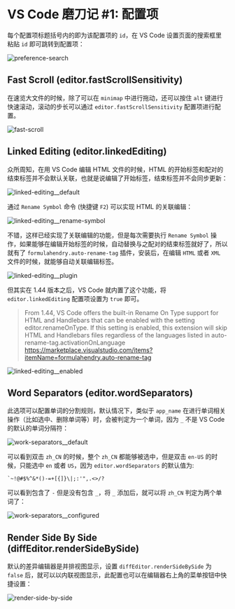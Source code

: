 # VS Code 磨刀记 #1: 配置项

每个配置项标题括号内的即为该配置项的 `id`，在 VS Code 设置页面的搜索框里粘贴 `id` 即可跳转到配置项：

![preference-search](https://p1-juejin.byteimg.com/tos-cn-i-k3u1fbpfcp/ff8d67960dee4de38d75def661f72bce~tplv-k3u1fbpfcp-watermark.image)

## Fast Scroll (editor.fastScrollSensitivity)

在速览大文件的时候，除了可以在 `minimap` 中进行拖动，还可以按住 `alt` 键进行快速滚动，滚动的步长可以通过 `editor.fastScrollSensitivity` 配置项进行配置。

![fast-scroll](https://p9-juejin.byteimg.com/tos-cn-i-k3u1fbpfcp/6f74663edc814df69219948b920f64f2~tplv-k3u1fbpfcp-watermark.image)

## Linked Editing (editor.linkedEditing)

众所周知，在用 VS Code 编辑 HTML 文件的时候，HTML 的开始标签和配对的结束标签并不会默认关联，也就是说编辑了开始标签，结束标签并不会同步更新：

![linked-editing__default](https://p9-juejin.byteimg.com/tos-cn-i-k3u1fbpfcp/ba42f151472243c88f7818dcfe54a774~tplv-k3u1fbpfcp-watermark.image)

通过 `Rename Symbol` 命令 (快捷键 `F2`) 可以实现 HTML 的关联编辑：

![linked-editing__rename-symbol](https://p1-juejin.byteimg.com/tos-cn-i-k3u1fbpfcp/2bfc401f9ced41b8b915dc26adcac147~tplv-k3u1fbpfcp-watermark.image)

不错，这样已经实现了关联编辑的功能，但是每次需要执行 `Rename Symbol` 操作，如果能够在编辑开始标签的时候，自动替换与之配对的结束标签就好了，所以就有了 `formulahendry.auto-rename-tag` 插件，安装后，在编辑 `HTML` 或者 `XML` 文件的时候，就能够自动关联编辑标签。

![linked-editing__plugin](https://p3-juejin.byteimg.com/tos-cn-i-k3u1fbpfcp/c4aa52260f27433caba774784b83d208~tplv-k3u1fbpfcp-watermark.image)

但其实在 1.44 版本之后，VS Code 就内置了这个功能，将 `editor.linkedEditing` 配置项设置为 `true` 即可。

> From 1.44, VS Code offers the built-in Rename On Type support for HTML and Handlebars that can be enabled with the setting editor.renameOnType. If this setting is enabled, this extension will skip HTML and Handlebars files regardless of the languages listed in auto-rename-tag.activationOnLanguage
> <https://marketplace.visualstudio.com/items?itemName=formulahendry.auto-rename-tag>

![linked-editing__enabled](https://p6-juejin.byteimg.com/tos-cn-i-k3u1fbpfcp/c362a339bb2a48d79430c0f6c5a8057a~tplv-k3u1fbpfcp-watermark.image)

## Word Separators (editor.wordSeparators)

此选项可以配置单词的分割规则，默认情况下，类似于 `app_name` 在进行单词相关操作（比如选中、删除单词等）时，会被判定为一个单词，因为 `_` 不是 VS Code 的默认的单词分隔符：

![work-separators__default](https://p6-juejin.byteimg.com/tos-cn-i-k3u1fbpfcp/899174a57bf54d4e93dc5fd43a4f4d76~tplv-k3u1fbpfcp-watermark.image)

可以看到双击 `zh_CN` 的时候，整个 `zh_CN` 都能够被选中，但是双击 `en-US` 的时候，只能选中 `en` 或者 `US`，因为 `editor.wordSeparators` 的默认值为:

```
`~!@#$%^&*()-=+[{]}\|;:'",.<>/?
```

可以看到包含了 `-` 但是没有包含 `_`，将 `_` 添加后，就可以将 `zh_CN` 判定为两个单词了：

![work-separators__configured](https://p6-juejin.byteimg.com/tos-cn-i-k3u1fbpfcp/7513a9fd7824480e910390c9309449a2~tplv-k3u1fbpfcp-watermark.image)

## Render Side By Side (diffEditor.renderSideBySide)

默认的差异编辑器是并排视图显示，设置 `diffEditor.renderSideBySide` 为 `false` 后，就可以以内联视图显示，此配置也可以在编辑器右上角的菜单按钮中快捷设置：

![render-side-by-side](https://p6-juejin.byteimg.com/tos-cn-i-k3u1fbpfcp/f3a28f7c190b4eacb1454bb001e5bcc4~tplv-k3u1fbpfcp-watermark.image)
